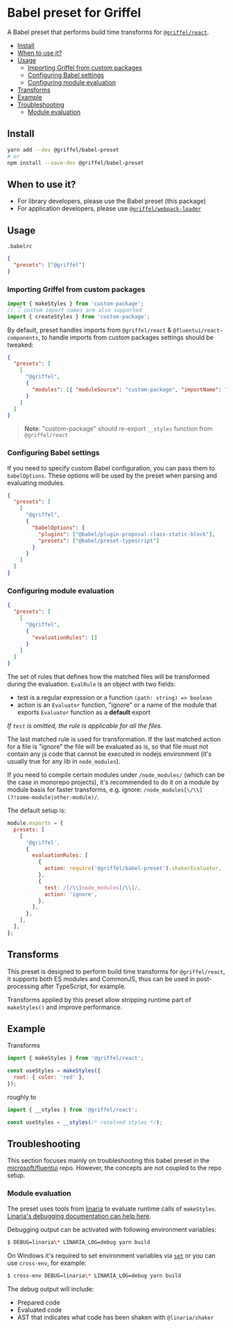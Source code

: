 # Babel preset for Griffel

A Babel preset that performs build time transforms for [`@griffel/react`](../react).

<!-- START doctoc generated TOC please keep comment here to allow auto update -->
<!-- DON'T EDIT THIS SECTION, INSTEAD RE-RUN doctoc TO UPDATE -->

- [Install](#install)
- [When to use it?](#when-to-use-it)
- [Usage](#usage)
  - [Importing Griffel from custom packages](#importing-griffel-from-custom-packages)
  - [Configuring Babel settings](#configuring-babel-settings)
  - [Configuring module evaluation](#configuring-module-evaluation)
- [Transforms](#transforms)
- [Example](#example)
- [Troubleshooting](#troubleshooting)
  - [Module evaluation](#module-evaluation)

<!-- END doctoc generated TOC please keep comment here to allow auto update -->

## Install

```bash
yarn add --dev @griffel/babel-preset
# or
npm install --save-dev @griffel/babel-preset
```

## When to use it?

- For library developers, please use the Babel preset (this package)
- For application developers, please use [`@griffel/webpack-loader`](../webpack-loader)

## Usage

`.babelrc`

```json
{
  "presets": ["@griffel"]
}
```

### Importing Griffel from custom packages

```js
import { makeStyles } from 'custom-package';
// 👇 custom import names are also supported
import { createStyles } from 'custom-package';
```

By default, preset handles imports from `@griffel/react` & `@fluentui/react-components`, to handle imports from custom packages settings should be tweaked:

```json
{
  "presets": [
    [
      "@griffel",
      {
        "modules": [{ "moduleSource": "custom-package", "importName": "makeStyles" }]
      }
    ]
  ]
}
```

> **Note**: "custom-package" should re-export `__styles` function from `@griffel/react`

### Configuring Babel settings

If you need to specify custom Babel configuration, you can pass them to `babelOptions`. These options will be used by the preset when parsing and evaluating modules.

```json
{
  "presets": [
    [
      "@griffel",
      {
        "babelOptions": {
          "plugins": ["@babel/plugin-proposal-class-static-block"],
          "presets": ["@babel/preset-typescript"]
        }
      }
    ]
  ]
}
```

### Configuring module evaluation

```json
{
  "presets": [
    [
      "@griffel",
      {
        "evaluationRules": []
      }
    ]
  ]
}
```

The set of rules that defines how the matched files will be transformed during the evaluation. `EvalRule` is an object with two fields:

- test is a regular expression or a function `(path: string) => boolean`
- action is an `Evaluator` function, "ignore" or a name of the module that exports `Evaluator` function as a **default** export

_If `test` is omitted, the rule is applicable for all the files._

The last matched rule is used for transformation. If the last matched action for a file is "ignore" the file will be evaluated as is, so that file must not contain any js code that cannot be executed in nodejs environment (it's usually true for any lib in `node_modules`).

If you need to compile certain modules under `/node_modules/` (which can be the case in monorepo projects), it's recommended to do it on a module by module basis for faster transforms, e.g. ignore: `/node_modules[\/\\](?!some-module|other-module)/`.

The default setup is:

```js
module.exports = {
  presets: [
    [
      '@griffel',
      {
        evaluationRules: [
          {
            action: require('@griffel/babel-preset').shakerEvaluator,
          },
          {
            test: /[/\\]node_modules[/\\]/,
            action: 'ignore',
          },
        ],
      },
    ],
  ],
};
```

## Transforms

This preset is designed to perform build time transforms for `@griffel/react`, it supports both ES modules and CommonJS, thus can be used in post-processing after TypeScript, for example.

Transforms applied by this preset allow stripping runtime part of `makeStyles()` and improve performance.

## Example

Transforms

```js
import { makeStyles } from '@griffel/react';

const useStyles = makeStyles({
  root: { color: 'red' },
});
```

roughly to

```js
import { __styles } from '@griffel/react';

const useStyles = __styles(/* resolved styles */);
```

## Troubleshooting

This section focuses mainly on troubleshooting this babel preset in the [microsoft/fluentui](https://github.com/microsoft/fluentui) repo.
However, the concepts are not coupled to the repo setup.

### Module evaluation

The preset uses tools from [linaria](https://github.com/callstack/linaria) to evaluate runtime calls of `makeStyles`.
[Linaria's debugging documentation can help here](https://github.com/callstack/linaria/blob/master/CONTRIBUTING.md#debugging-and-deep-dive-into-babel-plugin).

Debugging output can be activated with following environment variables:

```sh
$ DEBUG=linaria\* LINARIA_LOG=debug yarn build
```

On Windows it's required to set environment variables via [`set`](https://docs.microsoft.com/en-us/windows-server/administration/windows-commands/set_1) or you can use `cross-env`, for example:

```sh
$ cross-env DEBUG=linaria\* LINARIA_LOG=debug yarn build
```

The debug output will include:

- Prepared code
- Evaluated code
- AST that indicates what code has been shaken with `@linaria/shaker`
